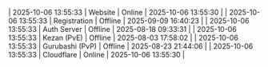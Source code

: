 | 2025-10-06 13:55:33 | Website | Online | 2025-10-06 13:55:30 |
| 2025-10-06 13:55:33 | Registration | Offline | 2025-09-09 16:40:23 |
| 2025-10-06 13:55:33 | Auth Server | Offline | 2025-08-18 09:33:31 |
| 2025-10-06 13:55:33 | Kezan (PvE) | Offline | 2025-08-03 17:58:02 |
| 2025-10-06 13:55:33 | Gurubashi (PvP) | Offline | 2025-08-23 21:44:06 |
| 2025-10-06 13:55:33 | Cloudflare | Online | 2025-10-06 13:55:30 |
